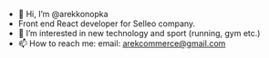 - 👋 Hi, I’m @arekkonopka
- Front end React developer for Selleo company.
- 👀 I’m interested in new technology and sport (running, gym etc.)
- 📫 How to reach me: email: arekcommerce@gmail.com

<!---
arekkonopka/arekkonopka is a ✨ special ✨ repository because its `README.md` (this file) appears on your GitHub profile.
You can click the Preview link to take a look at your changes.
--->
